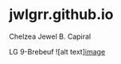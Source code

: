 # jwlgrr.github.io
Chelzea Jewel B. Capiral

LG 9-Brebeuf 
![alt text][image](https://user-images.githubusercontent.com/122419116/212211603-2a7f03ac-f7b7-431b-b7ea-861a5b653c52.png)

